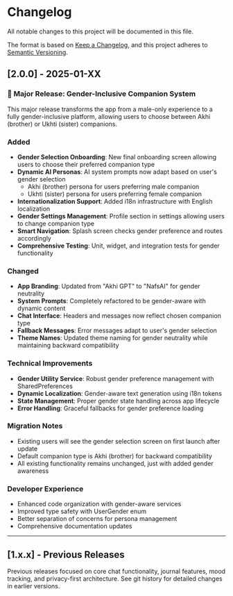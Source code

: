 # Changelog

All notable changes to this project will be documented in this file.

The format is based on [Keep a Changelog](https://keepachangelog.com/en/1.0.0/),
and this project adheres to [Semantic Versioning](https://semver.org/spec/v2.0.0.html).

## [2.0.0] - 2025-01-XX

### 🎉 Major Release: Gender-Inclusive Companion System

This major release transforms the app from a male-only experience to a fully gender-inclusive platform, allowing users to choose between Akhi (brother) or Ukhti (sister) companions.

### Added
- **Gender Selection Onboarding**: New final onboarding screen allowing users to choose their preferred companion type
- **Dynamic AI Personas**: AI system prompts now adapt based on user's gender selection
  - Akhi (brother) persona for users preferring male companion
  - Ukhti (sister) persona for users preferring female companion
- **Internationalization Support**: Added i18n infrastructure with English localization
- **Gender Settings Management**: Profile section in settings allowing users to change companion type
- **Smart Navigation**: Splash screen checks gender preference and routes accordingly
- **Comprehensive Testing**: Unit, widget, and integration tests for gender functionality

### Changed
- **App Branding**: Updated from "Akhi GPT" to "NafsAI" for gender neutrality
- **System Prompts**: Completely refactored to be gender-aware with dynamic content
- **Chat Interface**: Headers and messages now reflect chosen companion type
- **Fallback Messages**: Error messages adapt to user's gender selection
- **Theme Names**: Updated theme naming for gender neutrality while maintaining backward compatibility

### Technical Improvements
- **Gender Utility Service**: Robust gender preference management with SharedPreferences
- **Dynamic Localization**: Gender-aware text generation using i18n tokens
- **State Management**: Proper gender state handling across app lifecycle
- **Error Handling**: Graceful fallbacks for gender preference loading

### Migration Notes
- Existing users will see the gender selection screen on first launch after update
- Default companion type is Akhi (brother) for backward compatibility
- All existing functionality remains unchanged, just with added gender awareness

### Developer Experience
- Enhanced code organization with gender-aware services
- Improved type safety with UserGender enum
- Better separation of concerns for persona management
- Comprehensive documentation updates

---

## [1.x.x] - Previous Releases

Previous releases focused on core chat functionality, journal features, mood tracking, and privacy-first architecture. See git history for detailed changes in earlier versions.
